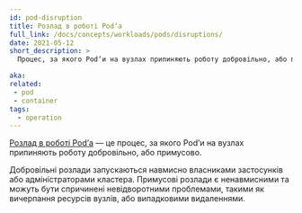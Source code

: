 ```yaml
---
id: pod-disruption
title: Розлад в роботі Podʼа
full_link: /docs/concepts/workloads/pods/disruptions/
date: 2021-05-12
short_description: >
  Процес, за якого Podʼи на вузлах припиняють роботу добровільно, або примусово.

aka:
related:
 - pod
 - container
tags:
  - operation
---
```


[Розлад в роботі Podʼа](/docs/concepts/workloads/pods/disruptions/) — це процес, за якого Podʼи на вузлах припиняють роботу добровільно, або примусово.

<!--more-->

Добровільні розлади запускаються навмисно власниками застосунків або адміністраторами кластера. Примусові розлади є ненавмисними та можуть бути спричинені невідворотними проблемами, такими як вичерпання ресурсів вузлів, або випадковими видаленнями.
